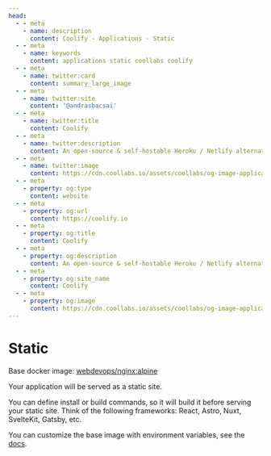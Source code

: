 ```yaml
---
head:
  - - meta
    - name: description
      content: Coolify - Applications - Static
  - - meta
    - name: keywords
      content: applications static coollabs coolify 
  - - meta
    - name: twitter:card
      content: summary_large_image
  - - meta
    - name: twitter:site
      content: '@andrasbacsai'
  - - meta
    - name: twitter:title
      content: Coolify
  - - meta
    - name: twitter:description
      content: An open-source & self-hostable Heroku / Netlify alternative.
  - - meta
    - name: twitter:image
      content: https://cdn.coollabs.io/assets/coollabs/og-image-applications.png
  - - meta
    - property: og:type
      content: website
  - - meta
    - property: og:url
      content: https://coolify.io
  - - meta
    - property: og:title
      content: Coolify
  - - meta
    - property: og:description
      content: An open-source & self-hostable Heroku / Netlify alternative.
  - - meta
    - property: og:site_name
      content: Coolify
  - - meta
    - property: og:image
      content: https://cdn.coollabs.io/assets/coollabs/og-image-applications.png
---
```

# Static 
Base docker image: [webdevops/nginx:alpine](https://hub.docker.com/r/webdevops/nginx)

Your application will be served as a static site. 

You can define install or build commands, so it will build it before serving your static site. Think of the following frameworks: React, Astro, Nuxt, SvelteKit, Gatsby, etc.

You can customize the base image with environment variables, see the [docs](https://dockerfile.readthedocs.io/en/latest/content/DockerImages/dockerfiles/nginx.html).